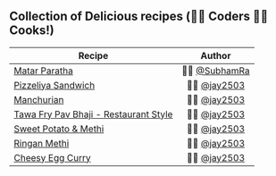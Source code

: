 ## Collection of Delicious recipes (👨‍💻 Coders 👨‍🍳 Cooks!)

| Recipe        | Author           |
| ------------- |:-------------:| 
| [Matar Paratha](/Recipes/MatarParatha.md)      | 👨‍🍳 [@SubhamRa](https://github.com/SubhamRa) | 
| [Pizzeliya Sandwich](/Recipes/PizzeliyaSandwich.md)      | 👨‍🍳 [@jay2503](https://github.com/jay2503)      |   
| [Manchurian](/Recipes/Manchurian.md) | 👨‍🍳 [@jay2503](https://github.com/jay2503)      |    
| [Tawa Fry Pav Bhaji - Restaurant Style](/Recipes/TawaFryPavBhaji.md) | 👨‍🍳 [@jay2503](https://github.com/jay2503)      |    
| [Sweet Potato & Methi](/Recipes/SweetPotatoMethi.md) |  👨‍🍳 [@jay2503](https://github.com/jay2503)      |    
| [Ringan Methi](/Recipes/RinganMethi.md) |   👨‍🍳 [@jay2503](https://github.com/jay2503)      |    
| [Cheesy Egg Curry](/Recipes/CheesyEggCurry.md) |   👨‍🍳 [@jay2503](https://github.com/jay2503)      |    
